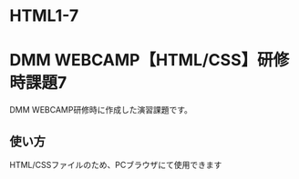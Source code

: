 # HTML1-7

# DMM WEBCAMP【HTML/CSS】研修時課題7
DMM WEBCAMP研修時に作成した演習課題です。

## 使い方
HTML/CSSファイルのため、PCブラウザにて使用できます
